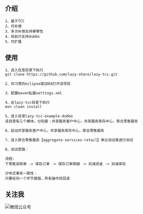 
## 介绍
```
1、基于TCC
2、可补偿
3、多次补偿支持幂等性
4、目前只支持dubbo
5、可扩展

```

## 使用

```
1、进入任意目录下执行
git clone https://github.com/lazy-share/lazy-tcc.git

2、你习惯的eclipse或IDEA打开该项目

3、配置maven私服settings.xml

4、在lazy-tcc目录下执行
mvn clean install

5、进入目录lazy-tcc-example-dubbo
该目录有三个模块，分别是：共享服务客户中心，共享服务库存中心，聚合零售服务

6、启动共享服务客户中心，共享服务库存中心，聚合零售服务

7、进入聚合零售服务【aggregate-services-retail】单云测试类进行测试

8、测试思路：

流程:
下零售采购单 -> 保存订单 -> 保存订单明细 -> 扣减资金 -> 扣减库存

分布式事务一致性：
只要任何一个环节报错，所有操作将回滚

```

## 关注我

![微信公众号](https://github.com/lazy-share/generate-db-dict/blob/master/images/weixin.jpg)


